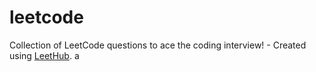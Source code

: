 # leetcode
Collection of LeetCode questions to ace the coding interview! - Created using [LeetHub](https://github.com/QasimWani/LeetHub).
a
